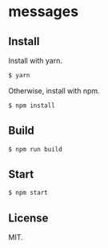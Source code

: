 messages
========

## Install

Install with yarn.

```sh
$ yarn
```

Otherwise, install with npm.

```sh
$ npm install
```

## Build

```sh
$ npm run build
```

## Start

```sh
$ npm start
```

## License

MIT.
